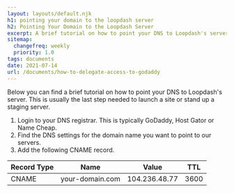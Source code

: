```yaml
---
layout: layouts/default.njk
h1: pointing your domain to the loopdash server
h2: Pointing Your Domain to the Loopdash Server
excerpt: A brief tutorial on how to point your DNS to Loopdash's server
sitemap:
  changefreq: weekly
  priority: 1.0
tags: documents
date: 2021-07-14
url: /documents/how-to-delegate-access-to-godaddy
---
```


<p class="mb-5"><span class="dropcap">B</span>elow you can find a brief tutorial on how to point your DNS to Loopdash's server. This is usually the last step needed to launch a site or stand up a staging server.</p>

<ol class="list-decimal list-inside mb-6">
  <li>Login to your DNS registrar. This is typically GoDaddy, Host Gator or Name Cheap.</li>
  <li>Find the DNS settings for the domain name you want to point to our servers.</li>
  <li>Add the following CNAME record.</li>
</ol>

<div class="rounded-xl overflow-hidden bg-green-50 p-5 text-base">
  <table class="table-auto">
    <thead class="green-600">
      <tr>
        <th class="w-1/2 px-4 py-2 text-green-600">Record Type</th>
        <th class="w-1/2 px-4 py-2 text-green-600">Name</th>
        <th class="w-1/2 px-4 py-2 text-green-600">Value</th>
        <th class="w-1/2 px-4 py-2 text-green-600">TTL</th>
      </tr>
    </thead>
    <tbody>
      <tr>
        <td class="border border-green-500 px-4 py-2 text-green-600 font-normal">CNAME</td>
        <td class="border border-green-500 px-4 py-2 text-green-600 font-normal italic">your-domain.com</td>
        <td class="border border-green-500 px-4 py-2 text-green-600 font-normal font-mono">104.236.48.77</td>
        <td class="border border-green-500 px-4 py-2 text-green-600 font-normal">3600</td>
      </tr>
    </tbody>
  </table>
</div>